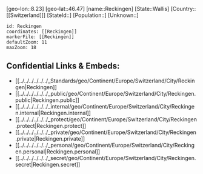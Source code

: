 ﻿---
location: [46.47,8.23]
mapzoom: [7,12] 
mapmarker: city 
type: City
tags:
- geo/City


SpocWebEntityId: 33666
isDeleted: false
confidential: public

---
[geo-lon::8.23]
[geo-lat::46.47]
[name::Reckingen]
[State::Wallis]
[Country::[[Switzerland]]]
[StateId::]
[Population::]
[Unknown::]


```leaflet
id: Reckingen
coordinates: [[Reckingen]]
markerFile: [[Reckingen]]
defaultZoom: 11 
maxZoom: 18
```


## Confidential Links & Embeds: 
- [[../../../../../../_Standards/geo/Continent/Europe/Switzerland/City/Reckingen|Reckingen]] 
- [[../../../../../../_public/geo/Continent/Europe/Switzerland/City/Reckingen.public|Reckingen.public]] 
- [[../../../../../../_internal/geo/Continent/Europe/Switzerland/City/Reckingen.internal|Reckingen.internal]] 
- [[../../../../../../_protect/geo/Continent/Europe/Switzerland/City/Reckingen.protect|Reckingen.protect]] 
- [[../../../../../../_private/geo/Continent/Europe/Switzerland/City/Reckingen.private|Reckingen.private]] 
- [[../../../../../../_personal/geo/Continent/Europe/Switzerland/City/Reckingen.personal|Reckingen.personal]] 
- [[../../../../../../_secret/geo/Continent/Europe/Switzerland/City/Reckingen.secret|Reckingen.secret]] 

